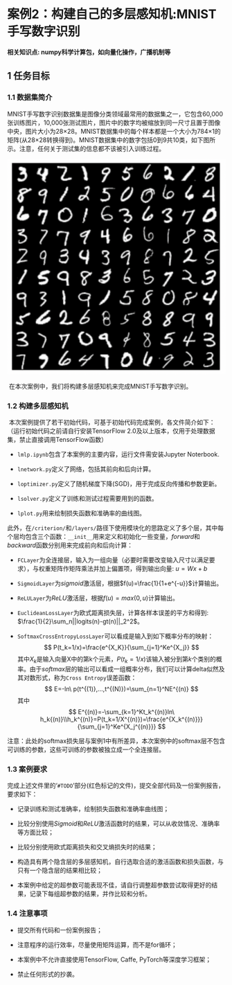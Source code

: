 # 案例2：构建自己的多层感知机:MNIST手写数字识别

**相关知识点: numpy科学计算包，如向量化操作，广播机制等**

## 1 任务目标

### 1.1 数据集简介

​    MNIST手写数字识别数据集是图像分类领域最常用的数据集之一，它包含60,000张训练图片，10,000张测试图片，图片中的数字均被缩放到同一尺寸且置于图像中央，图片大小为28×28。MNIST数据集中的每个样本都是一个大小为784×1的矩阵(从28×28转换得到)。MNIST数据集中的数字包括0到9共10类，如下图所示。注意，任何关于测试集的信息都不该被引入训练过程。

![image.png](https://raw.githubusercontent.com/ZzDarker/figure/main/img/13f138b5-4ccb-435d-a956-d3ffa3e6a6c0.png)

​    在本次案例中，我们将构建多层感知机来完成MNIST手写数字识别。

### 1.2 构建多层感知机

​    本次案例提供了若干初始代码，可基于初始代码完成案例，各文件简介如下：
（运行初始代码之前请自行安装TensorFlow 2.0及以上版本，仅用于处理数据集，禁止直接调用TensorFlow函数）

- `lmlp.ipynb`包含了本案例的主要内容，运行文件需安装Jupyter Noterbook.

- `lnetwork.py`定义了网络，包括其前向和后向计算。

- `loptimizer.py`定义了随机梯度下降(SGD)，用于完成反向传播和参数更新。

- `lsolver.py`定义了训练和测试过程需要用到的函数。

- `lplot.py`用来绘制损失函数和准确率的曲线图。

​    此外，在`/criterion/`和`/layers/`路径下使用模块化的思路定义了多个层，其中每个层均包含三个函数：`__init__`用来定义和初始化一些变量，$forward$和$backward$函数分别用来完成前向和后向计算：

- `FCLayer`为全连接层，输入为一组向量（必要时需要改变输入尺寸以满足要求），与权重矩阵作矩阵乘法并加上偏置项，得到输出向量: $u=Wx+b$

- `SigmoidLayer`为$sigmoid$激活层，根据$f(u)=\frac{1}{1+e^{-u}}$计算输出。

- `ReLULayer`为$ReLU$激活层，根据$f(u)=max(0,u)$计算输出。

- `EuclideanLossLayer`为欧式距离损失层，计算各样本误差的平方和得到: $\frac{1}{2}\sum_n||logits(n)-gt(n)||_2^2$。

- `SoftmaxCrossEntropyLossLayer`可以看成是输入到如下概率分布的映射：
  $$
  P(t_k=1/x)=\frac{e^{X_K}}{\sum_{j=1}^Ke^{X_j}}
  $$
  其中$X_k$是输入向量X中的第k个元素，$P(t_k=1/x)$该输入被分到第$k$个类别的概率。由于$softmax$层的输出可以看成一组概率分布，我们可以计算delta似然及其对数形式，称为`Cross Entropy`误差函数：
  $$
  E=-ln\ p(t^{(1)},...,t^{(N)})=\sum_{n=1}^NE^{(n)}
  $$
  其中
  $$
  E^{(n)}=-\sum_{k=1}^Kt_k^{(n)}ln\ h_k{(n)}\\h_k^{(n)}=P(t_k=1/X^{(n)})=\frac{e^{X_k^{(n)}}}{\sum_{j=1}^Ke^{X_j^{(n)}}}
  $$
  

​    注意：此处的softmax损失层与案例1中有所差异，本次案例中的softmax层不包含可训练的参数，这些可训练的参数被独立成一个全连接层。

### 1.3 案例要求

​    完成上述文件里的‘`#TODO`’部分(红色标记的文件)，提交全部代码及一份案例报告，要求如下：

- 记录训练和测试准确率，绘制损失函数和准确率曲线图；

- 比较分别使用$Sigmoid$和$ReLU$激活函数时的结果，可以从收敛情况、准确率等方面比较；

- 比较分别使用欧式距离损失和交叉熵损失时的结果；

- 构造具有两个隐含层的多层感知机，自行选取合适的激活函数和损失函数，与只有一个隐含层的结果相比较；

- 本案例中给定的超参数可能表现不佳，请自行调整超参数尝试取得更好的结果，记录下每组超参数的结果，并作比较和分析。

### 1.4 注意事项

- 提交所有代码和一份案例报告；

- 注意程序的运行效率，尽量使用矩阵运算，而不是for循环；

- 本案例中不允许直接使用TensorFlow, Caffe, PyTorch等深度学习框架；

- 禁止任何形式的抄袭。